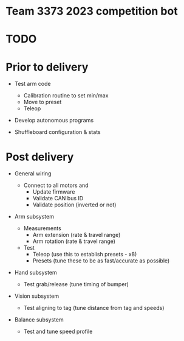 # Team 3373 2023 competition bot

# TODO

# Prior to delivery

- Test arm code
  - Calibration routine to set min/max
  - Move to preset
  - Teleop

- Develop autonomous programs

- Shuffleboard configuration & stats

# Post delivery

- General wiring
  - Connect to all motors and
    - Update firmware
    - Validate CAN bus ID
    - Validate position (inverted or not)

- Arm subsystem
  - Measurements
    - Arm extension (rate & travel range)
    - Arm rotation (rate & travel range)
  - Test
    - Teleop (use this to establish presets - x8)
    - Presets (tune these to be as fast/accurate as possible)
  
- Hand subsystem
  - Test grab/release (tune timing of bumper)

- Vision subsystem
  - Test aligning to tag (tune distance from tag and speeds)

- Balance subsystem
  - Test and tune speed profile
